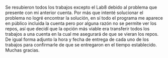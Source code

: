 Se resubieron todos los trabajos excepto el Lab8 debido al problema que presente con mi anterior cuenta. Por más que intenté solucionar el problema no logré encontrar la solución, en sí todo el programa me aparece en público incluida la cuenta pero por alguna razón no se permite ver los repos, así que decidí que la opción más viable era transferir todos los trabajos a una cuenta en la cual me asegurará de que se vieran los repos. De igual forma adjunto la hora y fecha de entrega de cada uno de los trabajos para confirmarle de que se entregaron en el tiempo establecido. Muchas gracias.

